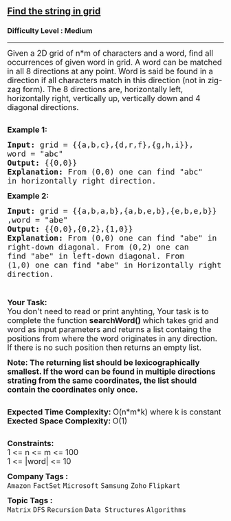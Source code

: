 <h2><a href="https://practice.geeksforgeeks.org/problems/find-the-string-in-grid0111/1?page=6&curated[]=7&sortBy=submissions">Find the string in grid</a></h2><h3>Difficulty Level : Medium</h3><hr><div class="problems_problem_content__Xm_eO"><p><span style="font-size:18px">Given a 2D grid&nbsp;of n*m of characters and a word, find all occurrences of given word in grid. A word can be matched in all 8 directions at any point. Word is said be found in a direction if all characters match in this direction (not in zig-zag form). The 8 directions are, horizontally left, horizontally right, vertically up, vertically down and 4 diagonal directions.</span><br>
&nbsp;</p>

<p><span style="font-size:18px"><strong>Example 1:</strong></span></p>

<pre><span style="font-size:18px"><strong>Input: </strong>grid = {{a,b,c},{d,r,f},{g,h,i}},
word = "abc"
<strong>Output: </strong>{{0,0}}
<strong>Explanation: </strong>From (0,0) one can find "abc"
in horizontally right direction.</span>
</pre>

<p><span style="font-size:18px"><strong>Example 2:</strong></span></p>

<pre><span style="font-size:18px"><strong>Input: </strong>grid = {{a,b,a,b},{a,b,e,b},{e,b,e,b}}
,word = "abe"
<strong>Output: </strong>{{0,0},{0,2},{1,0}}
<strong>Explanation: </strong>From (0,0) one can find "abe" in 
right-down diagonal. From (0,2) one can
find "abe" in left-down diagonal. From
(1,0) one can find "abe" in Horizontally right 
direction.</span>
</pre>

<p>&nbsp;</p>

<p><span style="font-size:18px"><strong>Your Task:</strong><br>
You don't need to read or print anyhting, Your task is to complete the function&nbsp;<strong>searchWord()&nbsp;</strong>which takes grid and word as input parameters and returns a list containg the positions from where the word originates&nbsp;in any direction. If there is no such position then returns an&nbsp;empty&nbsp;list.</span></p>

<p><strong><span style="font-size:18px">Note: The returning&nbsp;list&nbsp;should be lexicographically smallest. If the word can be found in multiple directions strating from the same coordinates, the list should contain the coordinates only once.&nbsp;</span></strong><br>
&nbsp;</p>

<p><span style="font-size:18px"><strong>Expected Time Complexity:&nbsp;</strong>O(n*m*k) where k is constant<br>
<strong>Exected Space Complexity:&nbsp;</strong>O(1)</span><br>
&nbsp;</p>

<p><span style="font-size:18px"><strong>Constraints:</strong><br>
1 &lt;= n &lt;= m &lt;= 100<br>
1 &lt;= |word| &lt;= 10</span></p>
</div><p><span style=font-size:18px><strong>Company Tags : </strong><br><code>Amazon</code>&nbsp;<code>FactSet</code>&nbsp;<code>Microsoft</code>&nbsp;<code>Samsung</code>&nbsp;<code>Zoho</code>&nbsp;<code>Flipkart</code>&nbsp;<br><p><span style=font-size:18px><strong>Topic Tags : </strong><br><code>Matrix</code>&nbsp;<code>DFS</code>&nbsp;<code>Recursion</code>&nbsp;<code>Data Structures</code>&nbsp;<code>Algorithms</code>&nbsp;